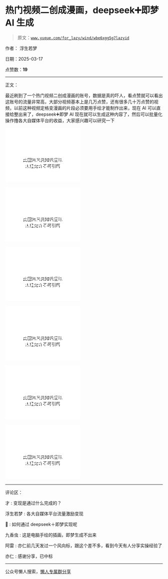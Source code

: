 # 热门视频二创成漫画，deepseek➕即梦 AI 生成

> 原文：[`www.yuque.com/for_lazy/wind/wbe6xgg5g7lazyid`](https://www.yuque.com/for_lazy/wind/wbe6xgg5g7lazyid)

作者： 浮生若梦

日期：2025-03-17

点赞数：**19**

* * *

正文：

最近刷到了一个热门视频二创成漫画的账号，数据是真的吓人，看点赞就可以看出这账号的流量非常高，大部分视频基本上是几万点赞，还有很多几十万点赞的视频，以前这种视频定格变漫画的片段必须要用手绘才能制作出来，现在 AI 可以直接给整出来了，deepseek➕即梦 AI 现在就可以生成这种内容了，然后可以批量化操作撸各大自媒体平台的收益，大家感兴趣可以研究一下

![](img/67b1b7cd28e10a560da208cb4f778f4b.png "None")

![](img/96472e3f8a45fb04f7b6478a47e10e1f.png "None")

![](img/a6e55b4b0a6a6e5cb26395fef5ce9a23.png "None")

![](img/b3790b51c5e2442df123eaddd6d069fc.png "None")

![](img/65ee91e150ea4a82d8d8d23763e44919.png "None")

![](img/b52a16db36ab56250d083a55ee9fceef.png "None")

* * *

评论区：

才 : 变现是通过什么完成的？

浮生若梦 : 各大自媒体平台流量激励变现

🥔 : 如何通过 deepseek＋即梦实现呢

九香虫 : 这是电脑手绘的插画，即梦生成不出来

阿雷 : 亦仁前几天发过一个风向标，跟这个差不多，看到今天有人分享实操经验了

亦仁 : 感谢分享，已中标

* * *

公众号懒人搜索，[懒人专属群分享](https://lazybook.fun/#/blog/group)